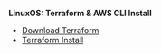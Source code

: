**LinuxOS: Terraform & AWS CLI Install**

* [Download Terraform](https://www.terraform.io/downloads.html) 
* [Terraform Install](https://learn.hashicorp.com/tutorials/terraform/install-cli)
